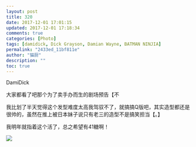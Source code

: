 ```yaml
---
layout: post
title: 320
date: 2017-12-01 17:01:15
updated: 2017-12-01 17:18:34
comments: true
categories: [Photo]
tags: [damidick, Dick Grayson, Damian Wayne, BATMAN NINJIA]
permalink: "2433ed_11bf811e"
author: "猫厨"
description: ""
toc: true
---
```


<p>DamiDick</p> 
<p>大家都看了吧那个为了卖手办而生的剧场预告【不</p> 
<p>我比划了半天觉得这个发型难度太高我驾驭不了，就搞搞Q版吧，其实造型都还是很帅的，虽然在推上被日本妹子说只有老三的造型不是搞笑担当【。】</p> 
<p>我明年就指着这个活了，总之希望有41糖啊！</p>

![](/img/img_cVZNdzJtQk9JV2RreGgxR2pLR3E1NjNVSGJ1MlBmMzFRc1NQNGc3LzdPQ3NxeFdTUCtvUTZRPT0.jpg)